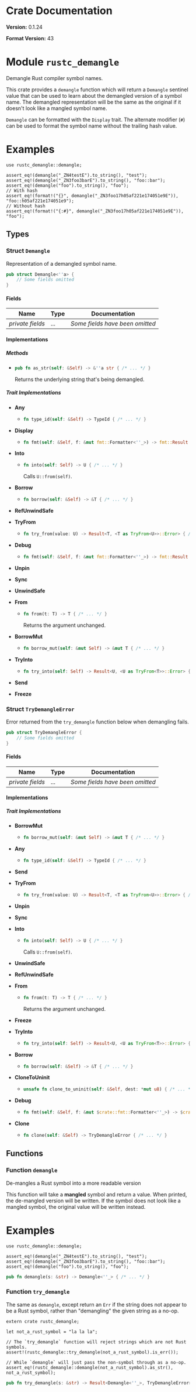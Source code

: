 # Crate Documentation

**Version:** 0.1.24

**Format Version:** 43

# Module `rustc_demangle`

Demangle Rust compiler symbol names.

This crate provides a `demangle` function which will return a `Demangle`
sentinel value that can be used to learn about the demangled version of a
symbol name. The demangled representation will be the same as the original
if it doesn't look like a mangled symbol name.

`Demangle` can be formatted with the `Display` trait. The alternate
modifier (`#`) can be used to format the symbol name without the
trailing hash value.

# Examples

```
use rustc_demangle::demangle;

assert_eq!(demangle("_ZN4testE").to_string(), "test");
assert_eq!(demangle("_ZN3foo3barE").to_string(), "foo::bar");
assert_eq!(demangle("foo").to_string(), "foo");
// With hash
assert_eq!(format!("{}", demangle("_ZN3foo17h05af221e174051e9E")), "foo::h05af221e174051e9");
// Without hash
assert_eq!(format!("{:#}", demangle("_ZN3foo17h05af221e174051e9E")), "foo");
```

## Types

### Struct `Demangle`

Representation of a demangled symbol name.

```rust
pub struct Demangle<''a> {
    // Some fields omitted
}
```

#### Fields

| Name | Type | Documentation |
|------|------|---------------|
| *private fields* | ... | *Some fields have been omitted* |

#### Implementations

##### Methods

- ```rust
  pub fn as_str(self: &Self) -> &''a str { /* ... */ }
  ```
  Returns the underlying string that's being demangled.

##### Trait Implementations

- **Any**
  - ```rust
    fn type_id(self: &Self) -> TypeId { /* ... */ }
    ```

- **Display**
  - ```rust
    fn fmt(self: &Self, f: &mut fmt::Formatter<''_>) -> fmt::Result { /* ... */ }
    ```

- **Into**
  - ```rust
    fn into(self: Self) -> U { /* ... */ }
    ```
    Calls `U::from(self)`.

- **Borrow**
  - ```rust
    fn borrow(self: &Self) -> &T { /* ... */ }
    ```

- **RefUnwindSafe**
- **TryFrom**
  - ```rust
    fn try_from(value: U) -> Result<T, <T as TryFrom<U>>::Error> { /* ... */ }
    ```

- **Debug**
  - ```rust
    fn fmt(self: &Self, f: &mut fmt::Formatter<''_>) -> fmt::Result { /* ... */ }
    ```

- **Unpin**
- **Sync**
- **UnwindSafe**
- **From**
  - ```rust
    fn from(t: T) -> T { /* ... */ }
    ```
    Returns the argument unchanged.

- **BorrowMut**
  - ```rust
    fn borrow_mut(self: &mut Self) -> &mut T { /* ... */ }
    ```

- **TryInto**
  - ```rust
    fn try_into(self: Self) -> Result<U, <U as TryFrom<T>>::Error> { /* ... */ }
    ```

- **Send**
- **Freeze**
### Struct `TryDemangleError`

Error returned from the `try_demangle` function below when demangling fails.

```rust
pub struct TryDemangleError {
    // Some fields omitted
}
```

#### Fields

| Name | Type | Documentation |
|------|------|---------------|
| *private fields* | ... | *Some fields have been omitted* |

#### Implementations

##### Trait Implementations

- **BorrowMut**
  - ```rust
    fn borrow_mut(self: &mut Self) -> &mut T { /* ... */ }
    ```

- **Any**
  - ```rust
    fn type_id(self: &Self) -> TypeId { /* ... */ }
    ```

- **Send**
- **TryFrom**
  - ```rust
    fn try_from(value: U) -> Result<T, <T as TryFrom<U>>::Error> { /* ... */ }
    ```

- **Unpin**
- **Sync**
- **Into**
  - ```rust
    fn into(self: Self) -> U { /* ... */ }
    ```
    Calls `U::from(self)`.

- **UnwindSafe**
- **RefUnwindSafe**
- **From**
  - ```rust
    fn from(t: T) -> T { /* ... */ }
    ```
    Returns the argument unchanged.

- **Freeze**
- **TryInto**
  - ```rust
    fn try_into(self: Self) -> Result<U, <U as TryFrom<T>>::Error> { /* ... */ }
    ```

- **Borrow**
  - ```rust
    fn borrow(self: &Self) -> &T { /* ... */ }
    ```

- **CloneToUninit**
  - ```rust
    unsafe fn clone_to_uninit(self: &Self, dest: *mut u8) { /* ... */ }
    ```

- **Debug**
  - ```rust
    fn fmt(self: &Self, f: &mut $crate::fmt::Formatter<''_>) -> $crate::fmt::Result { /* ... */ }
    ```

- **Clone**
  - ```rust
    fn clone(self: &Self) -> TryDemangleError { /* ... */ }
    ```

## Functions

### Function `demangle`

De-mangles a Rust symbol into a more readable version

This function will take a **mangled** symbol and return a value. When printed,
the de-mangled version will be written. If the symbol does not look like
a mangled symbol, the original value will be written instead.

# Examples

```
use rustc_demangle::demangle;

assert_eq!(demangle("_ZN4testE").to_string(), "test");
assert_eq!(demangle("_ZN3foo3barE").to_string(), "foo::bar");
assert_eq!(demangle("foo").to_string(), "foo");
```

```rust
pub fn demangle(s: &str) -> Demangle<''_> { /* ... */ }
```

### Function `try_demangle`

The same as `demangle`, except return an `Err` if the string does not appear
to be a Rust symbol, rather than "demangling" the given string as a no-op.

```
extern crate rustc_demangle;

let not_a_rust_symbol = "la la la";

// The `try_demangle` function will reject strings which are not Rust symbols.
assert!(rustc_demangle::try_demangle(not_a_rust_symbol).is_err());

// While `demangle` will just pass the non-symbol through as a no-op.
assert_eq!(rustc_demangle::demangle(not_a_rust_symbol).as_str(), not_a_rust_symbol);
```

```rust
pub fn try_demangle(s: &str) -> Result<Demangle<''_>, TryDemangleError> { /* ... */ }
```

